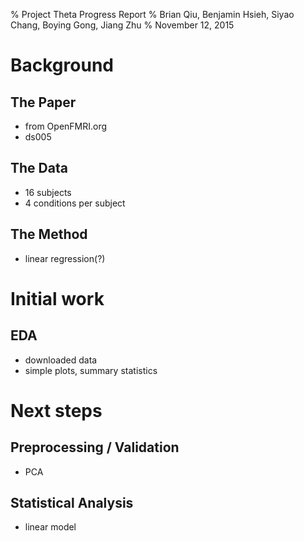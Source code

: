 % Project Theta Progress Report
% Brian Qiu, Benjamin Hsieh, Siyao Chang, Boying Gong, Jiang Zhu
% November 12, 2015

# Background

## The Paper

- from OpenFMRI.org
- ds005

## The Data

- 16 subjects
- 4 conditions per subject

## The Method

- linear regression(?)

# Initial work

## EDA

- downloaded data
- simple plots, summary statistics

# Next steps

## Preprocessing / Validation

- PCA

## Statistical Analysis

- linear model
